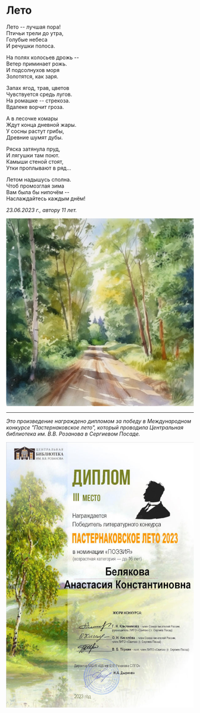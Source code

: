 # Лето

Лето -- лучшая пора!  
Птичьи трели до утра,  
Голубые небеса  
И речушки полоса.

На полях колосьев дрожь --  
Ветер приминает рожь.  
И подсолнухов моря  
Золотятся, как заря.

Запах ягод, трав, цветов  
Чувствуется средь лугов.  
На ромашке -- стрекоза.  
Вдалеке ворчит гроза.

А в лесочке комары  
Ждут конца дневной жары.  
У сосны растут грибы,  
Древние шумят дубы.

Ряска затянула пруд,  
И лягушки там поют.  
Камыши стеной стоят,  
Утки проплывают в ряд...

Летом надышусь сполна.  
Чтоб промозглая зима  
Вам была бы нипочём --  
Наслаждайтесь каждым днём!

*23.06.2023 г., автору 11 лет.*

![Лето](../images/forest-summer.jpg)

***

*Это произведение награждено дипломом за победу в Международном конкурсе "Пастернаковское лето", который проводила Центральная библиотека им. В.В. Розанова в Сергиевом Посаде.*

![Диплом "Пастернаковское лето"](../images/achievements/pasternak-summer.jpg)
